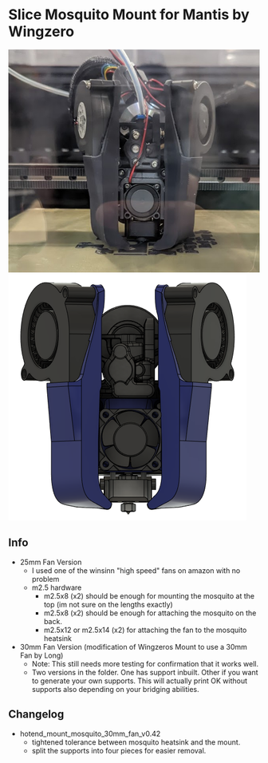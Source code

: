 
Slice Mosquito Mount for Mantis by Wingzero
============
  
![](images/mantis_mosquito_25mm.png)    ![](images/mantis_mosquito_30mm.png)  
  
Info
-----------------

 -  25mm Fan Version
    - I used one of the winsinn "high speed" fans on amazon with no problem
     - m2.5 hardware
       - m2.5x8 (x2) should be enough for mounting the mosquito at the top (im not sure on the lengths exactly)
       - m2.5x8 (x2) should be enough for attaching the mosquito on the back. 
       - m2.5x12 or m2.5x14 (x2) for attaching the fan to the mosquito heatsink
  - 30mm Fan Version (modification of Wingzeros Mount to use a 30mm Fan by Long)
    - Note:  This still needs more testing for confirmation that it works well.
    - Two versions in the folder.  One has support inbuilt.  Other if you want to generate your own supports.  This will actually print OK without supports also depending on your bridging abilities.  

Changelog
-----------------
- hotend_mount_mosquito_30mm_fan_v0.42
  - tightened tolerance between mosquito heatsink and the mount.
  - split the supports into four pieces for easier removal.
